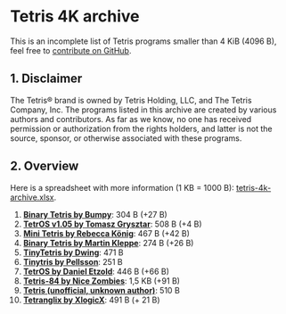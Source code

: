 # Tetris 4K archive

This is an incomplete list of Tetris programs smaller than 4 KiB (4096 B), feel free to [contribute on GitHub](https://github.com/nineteendo/tetris4karchive).

## 1. Disclaimer

The Tetris® brand is owned by Tetris Holding, LLC, and The Tetris Company, Inc. The programs listed in this archive are created by various authors and contributors. As far as we know, no one has received permission or authorization from the rights holders, and latter is not the source, sponsor, or otherwise associated with these programs.

## 2. Overview

Here is a spreadsheet with more information (1 KB = 1000 B): [tetris-4k-archive.xlsx](tetris-4k-archive.xlsx).

1. [**Binary Tetris by Bumpy**](binary-tetris/README.md): 304 B (+27 B)
2. [**TetrOS v1.05 by Tomasz Grysztar**](tetros105/README.md): 508 B (+4 B)
3. [**Mini Tetris by Rebecca König**](mini-tetris/README.md): 467 B (+42 B)
4. [**Binary Tetris by Martin Kleppe**](binary-tetris-2/README.md): 274 B (+26 B)
5. [**TinyTetris by Dwing**](tinytetris/README.md): 471 B
6. [**Tinytris by Pellsson**](tinytris/README.md): 251 B
7. [**TetrOS by Daniel Etzold**](tetros/README.md): 446 B (+66 B)
8. [**Tetris-84 by Nice Zombies**](tetris-84/README.md): 1,5 KB (+91 B)
9. [**Tetris (unofficial, unknown author)**](tetris/README.md): 510 B
10. [**Tetranglix by XlogicX**](tetranglix/README.md): 491 B (+ 21 B)